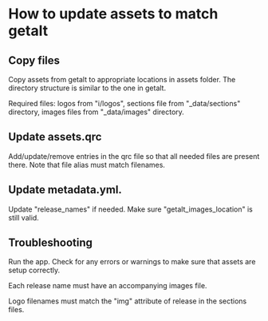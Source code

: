 # How to update assets to match getalt

## Copy files

Copy assets from getalt to appropriate locations in assets folder. The directory structure is similar to the one in getalt.

Required files: logos from "i/logos", sections file from "_data/sections" directory, images files from "_data/images" directory.

## Update assets.qrc

Add/update/remove entries in the qrc file so that all needed files are present there. Note that file alias must match filenames.

## Update metadata.yml.
Update "release_names" if needed.
Make sure "getalt_images_location" is still valid.

## Troubleshooting
Run the app. Check for any errors or warnings to make sure that assets are setup correctly.

Each release name must have an accompanying images file.

Logo filenames must match the "img" attribute of release in the sections files.
